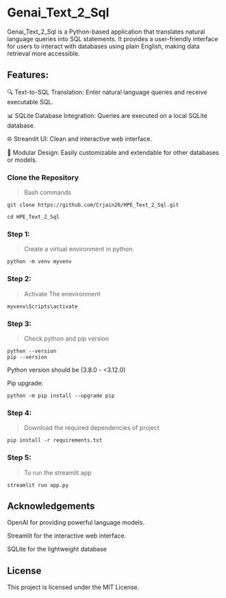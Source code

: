 # Genai_Text_2_Sql
Genai_Text_2_Sql is a Python-based application that translates natural language queries into SQL statements. It provides a user-friendly interface for users to interact with databases using plain English, making data retrieval more accessible.

## Features:

🔍 Text-to-SQL Translation: Enter natural language queries and receive executable SQL.

📊 SQLite Database Integration: Queries are executed on a local SQLite database.

🌐 Streamlit UI: Clean and interactive web interface.

🧩 Modular Design: Easily customizable and extendable for other databases or models.


### Clone the Repository

>Bash commands
```
git clone https://github.com/Crjain26/HPE_Text_2_Sql.git

cd HPE_Text_2_Sql

```

### Step 1:
>Create a virtual environment in python.

```
python -m venv myvenv

```
### Step 2:
>Activate The enevironment
```
myvenv\Scripts\activate
```

### Step 3:
>Check python and pip version
```
python --version
pip --version
```
Python version should be (3.8.0 - <3.12.0) 

Pip upgrade:
```
python -m pip install --upgrade pip

```

### Step 4:
>Download the required dependencies of project
```
pip install -r requirements.txt
``` 


### Step 5:
>To run the streamlit app
```
streamlit run app.py
```

## Acknowledgements

OpenAI for providing powerful language models.

Streamlit for the interactive web interface.

SQLite for the lightweight database



## License
This project is licensed under the MIT License.
